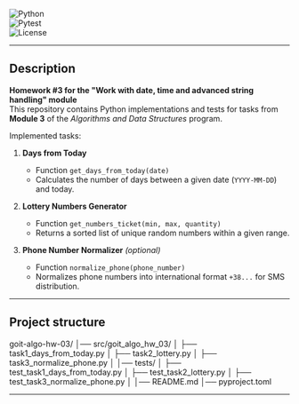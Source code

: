 ![Python](https://img.shields.io/badge/python-3.10%2B-blue.svg)  
![Pytest](https://img.shields.io/badge/tests-pytest-green.svg)  
![License](https://img.shields.io/badge/license-MIT-lightgrey.svg)  

---

## Description  
**Homework #3 for the "Work with date, time and advanced string handling" module**  
This repository contains Python implementations and tests for tasks from **Module 3** of the *Algorithms and Data Structures* program.  

Implemented tasks:  
1. **Days from Today**  
   - Function `get_days_from_today(date)`  
   - Calculates the number of days between a given date (`YYYY-MM-DD`) and today.  

2. **Lottery Numbers Generator**  
   - Function `get_numbers_ticket(min, max, quantity)`  
   - Returns a sorted list of unique random numbers within a given range.  

3. **Phone Number Normalizer** *(optional)*  
   - Function `normalize_phone(phone_number)`  
   - Normalizes phone numbers into international format `+38...` for SMS distribution.  

---

## Project structure  
goit-algo-hw-03/
│── src/goit_algo_hw_03/
│ ├── task1_days_from_today.py
│ ├── task2_lottery.py
│ ├── task3_normalize_phone.py
│
│── tests/
│ ├── test_task1_days_from_today.py
│ ├── test_task2_lottery.py
│ ├── test_task3_normalize_phone.py
│
│── README.md
│── pyproject.toml

---

